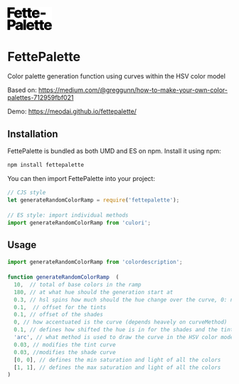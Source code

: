 <img width="100" src="https://github.com/meodai/fettepalette/blob/main/fp.png" alt="fette palette logo"/>

# FettePalette

Color palette generation function using curves within the HSV color model

Based on: https://medium.com/@greggunn/how-to-make-your-own-color-palettes-712959fbf021

Demo: https://meodai.github.io/fettepalette/

## Installation

FettePalette is bundled as both UMD and ES on npm. Install it using npm:

```js
npm install fettepalette
```

You can then import FettePalette into your project:

```js
// CJS style
let generateRandomColorRamp = require('fettepalette');

// ES style: import individual methods
import generateRandomColorRamp from 'culori';
```

## Usage

```js
import generateRandomColorRamp from 'colordescription';

function generateRandomColorRamp  (
  10,  // total of base colors in the ramp
  180, // at what hue should the generation start at
  0.3, // hsl spins how much should the hue change over the curve, 0: not at all, 1: one full rainbow
  0.1,  // offset for the tints
  0.1, // offset of the shades
  0, // how accentuated is the curve (depends heavely on curveMethod)
  0.1, // defines how shifted the hue is in for the shades and the tints
  'arc', // what method is used to draw the curve in the HSV color model 
  0.03, // modifies the tint curve
  0.03, //modifies the shade curve
  [0, 0], // defines the min saturation and light of all the colors
  [1, 1], // defines the max saturation and light of all the colors
)
```
